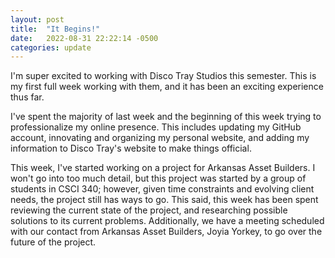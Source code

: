 ```yaml
---
layout: post
title:  "It Begins!"
date:   2022-08-31 22:22:14 -0500
categories: update
---
```

I'm super excited to working with Disco Tray Studios this semester. This is my first full week working with them, and it has been an exciting experience thus far.

I've spent the majority of last week and the beginning of this week trying to professionalize my online presence. This includes updating my GitHub account, innovating and organizing my personal website, and adding my information to Disco Tray's website to make things official.

This week, I've started working on a project for Arkansas Asset Builders. I won't go into too much detail, but this project was started by a group of students in CSCI 340; however, given time constraints and evolving client needs, the project still has ways to go. This said, this week has been spent reviewing the current state of the project, and researching possible solutions to its current problems. Additionally, we have a meeting scheduled with our contact from Arkansas Asset Builders, Joyia Yorkey, to go over the future of the project.  
